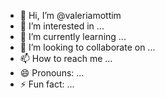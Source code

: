 - 👋 Hi, I’m @valeriamottim
- 👀 I’m interested in ...
- 🌱 I’m currently learning ...
- 💞️ I’m looking to collaborate on ...
- 📫 How to reach me ...
- 😄 Pronouns: ...
- ⚡ Fun fact: ...

<!---
valeriamottim/valeriamottim is a ✨ special ✨ repository because its `README.md` (this file) appears on your GitHub profile.
You can click the Preview link to take a look at your changes.
--->
